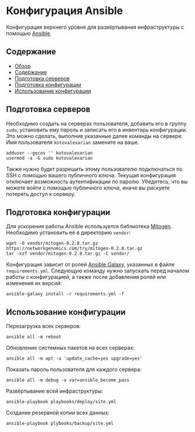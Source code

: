 Конфигурация Ansible
====================

Конфигурация верхнего уровня для развёртывания инфраструктуры с помощью
[Ansible](https://www.ansible.com).



Содержание
----------

* [Обзор](#конфигурация-ansible)
* [Содержание](#содержание)
* [Подготовка серверов](#подготовка-серверов)
* [Подготовка конфигурации](#подготовка-конфигурации)
* [Использование конфигурации](#использование-конфигурации)



Подготовка серверов
-------------------

Необходимо создать на серверах пользователя, добавить его в группу `sudo`,
установить ему пароль и записать его в инвентарь конфигурации. Это можно
сделать, выполнив указанные далее команды на сервере. Имя пользователя
`kotovalexarian` замените на ваше.

```
adduser --gecos '' kotovalexarian
usermod -a -G sudo kotovalexarian
```

Также нужно будет разрешить этому пользователю подключаться по SSH с помощью
вашего публичного ключа. Текущая конфигурация отключает возможность
аутентификации по паролю. Убедитесь, что вы можете войти с помощью публичного
ключа, иначе вы рискуете потерять доступ к серверу.



Подготовка конфигурации
-----------------------

Для ускорения работы Ansible используется библиотека
[Mitogen](https://mitogen.networkgenomics.com/). Необходимо установить её
в директорию `vendor`:

```
wget -O vendor/mitogen-0.2.8.tar.gz https://networkgenomics.com/try/mitogen-0.2.8.tar.gz
tar -xzf vendor/mitogen-0.2.8.tar.gz -C vendor/
```

Конфигурация зависит от ролей [Ansible Galaxy](https://galaxy.ansible.com),
указанных в файле `requirements.yml`. Следующую команду нужно запускать
перед началом работы с конфигурацией, а также после добавления ролей
или изменения их версий:

```
ansible-galaxy install -r requirements.yml -f
```



Использование конфигурации
--------------------------

Перезагрузка всех серверов:

```
ansible all -m reboot
```

Обновление системных пакетов на всех серверах:

```
ansible all -m apt -a 'update_cache=yes upgrade=yes'
```

Показать пароль пользователя для каждого сервера:

```
ansible all -m debug -a var=ansible_become_pass
```

Развёртывание всей инфраструктуры:

```
ansible-playbook playbooks/deploy/site.yml
```

Создание резервной копии всех данных:

```
ansible-playbook plybooks/backup/site.yml
```
